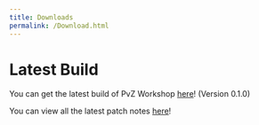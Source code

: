 ```yaml
---
title: Downloads
permalink: /Download.html
---
```


# Latest Build

You can get the latest build of PvZ Workshop [here](https://www.mediafire.com/file/vjbi5m9v2peqscd/PvZ_Workshop_Version_0.1.0.zip/file)! (Version 0.1.0)

You can view all the latest patch notes [here](Patch_Notes)!
